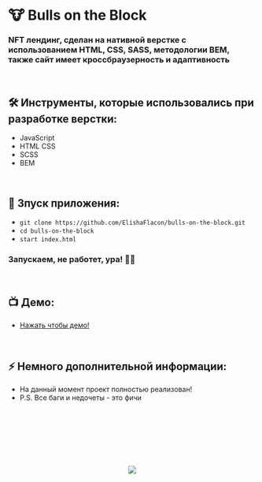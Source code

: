 <h1> 
     🐮 Bulls on the Block
</h1>

<h3>
NFT лендинг, сделан на нативной верстке с использованием HTML, CSS, SASS, методологии BEM, также сайт имеет кроссбраузерность и адаптивность
</h3>


</br>



<h2>
  🛠️ Инструменты, которые использовались при разработке верстки:
</h2>

- JavaScript
- HTML CSS
- SCSS
- BEM



</br>



<h2>
  🚀 Зпуск приложения:
</h2>

- `git clone https://github.com/ElishaFlacon/bulls-on-the-block.git`
- `cd bulls-on-the-block`
- `start index.html`
<h3>
    Запускаем, не работет, ура! 🗿🚬
</h3>



</br>



<h2>
 📺 Демо:
</h2>

- <a href="https://elishaflacon.github.io/bulls-on-the-block/">Нажать чтобы демо!</a>



</br>



<h2>
⚡ Немного дополнительной информации:
</h2>

- На данный момент проект полностью реализован!
- P.S. Все баги и недочеты - это фичи




<br/>
<br/>
<br/>
<br/>
<br/>
<br/>



<p align="center">
  <img src="https://capsule-render.vercel.app/api?type=waving&color=d179b8&height=64&section=footer"/>
</p>
